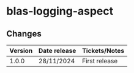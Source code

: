 # blas-logging-aspect

## Changes

| Version | Date release | Tickets/Notes            |
|---------|--------------|--------------------------|
| 1.0.0   | 28/11/2024   | First release            |
